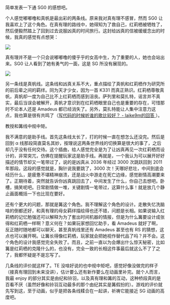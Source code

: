 简单发表一下通 SG0 的感想吧。

个人感觉嘟嘟噜和真帆是最出彩的两条线。原来我对真有理不感冒，然而 SG0 让我喜欢上了这个角色。在真有理的路线中，她得知为了救自己，红莉栖被牺牲了，然后便毅然踏上了回到过去说服凶真的时间旅行。这封给凶真的信被缓缓念出的时候，我真的感觉有点想哭：

![](https://image-laike9m.oss-cn-beijing.aliyuncs.com/letter.png)

真有理并不是一个只会说嘟嘟噜的傻乎乎的女高中生，为了重要的人，她也会站出来。SG0 让人看到了她有勇气的一面，这是 SG 所没有展现的。

![](https://image-laike9m.oss-cn-beijing.aliyuncs.com/labmem002.png)

另一条线是真帆线。这条线和凶真关系不大，重点描绘了真帆和红莉栖作为研究所的前后辈之间的羁绊。同为天才少女，因为一首 K331 而真正熟识。红莉栖尊敬真帆，真帆却一度为自己比不上红莉栖而感到沮丧。萨列里和莫扎特，谣言并不真实，最后当误会被解开，真帆才意识到在红莉栖眼里自己也是重要的存在，可惜那时不论本人还是 Amadeus 都已经消失了。另外，莫扎特能让人集中注意力这点，我也算是很有共鸣了（[写代码的时候听谁的歌比较好？ - laike9m的回答 ](https://www.zhihu.com/question/28399220/answer/79799671)）。

教授和篝线中规中矩。

我不满意的是助手线。首先这条线太长了，打的时候一直在想怎么还没完。然后是回到 α 线那段简直莫名其妙，按理说这两条世界线的切换算是很大的事了，之后却几乎没有任何交待。这个插曲，给人感觉完全是为了让凶真再见一次红莉栖而设计的，非常突兀，仿佛在提醒玩家这是助手线。再就是，一个我认为可以展开好好描述的情节却又一笔带过了，说的是凶真从 2036 年经过 3000 次跳跃回到 2011 年那段。这段的感觉就是，胸针说我要跳了，3000 次！天哪好悲壮，中间到底会经历什么，是疲惫不堪精神崩溃，还是战火中游走在死亡边缘，感觉剧情高潮要来了。正期待着，突然就告诉你凶真跳回去了，中间发生了什么，你自己去想吧。卧槽，搞笑呢吧。日常剧情做一堆，关键剧情一笔带过，这算什么事！就是放几个静止画面概括一下也比现在要好。

还有个更大的问题，那就是篝这个角色。我不理解这个角色的设计。走散失忆洗脑啥的倒都还好，和真有理的母女羁绊描绘得也还不错，问题是长相。如果说输入红莉栖的记忆勉强还可以解释为为了套出时间机器的情报，但是为什么篝要设计成张得和红莉栖一样啊？意义何在？如果玩家想回忆助手，看 Amadeus 就好了啊，反正随时随地都可以聊天，甚至真帆线里还有 Amadeus 甚至也有 RS 的猜想，这点也可以展开啊。让篝长得像红莉栖，玩家就会把她视作替代品了吗？并不会。这个角色的设计我感觉完全失败了。而且，之前一直以为会爆出什么惊天秘密，比如篝是红莉栖的克隆什么的，也没有，完全一致的长相这件事最后就这么不了了之了，我都怀疑是不是忘写了。

几条线的评价就这样了。TE 没啥好说的也中规中矩吧，感觉好像没做完的样子（接真有理回到未来没讲），估计要么还有新作要么在动画里补完。就个人而言，我最 enjoy 的部分其实是由纪和铃羽，以及真有理和篝的互动，这种桥段真的是百看不厌（虽然好像和铃羽互动最多的那个由纪其实是篝假扮的）。游戏的评价就先写到这，至于动画，似乎是把各条线糅合在一起讲，祈祷它能接近 SG 动画的高度吧。